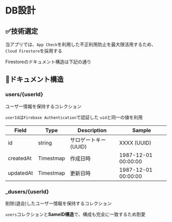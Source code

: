 # DB設計

## ✅技術選定

当アプリでは、`App Check`を利用した不正利用防止を最大限活用するため、`Cloud Firestore`を採用する

Firestoreのドキュメント構造は下記の通り

## 📁ドキュメント構造

### users/{userId}

ユーザー情報を保持するコレクション

`userId`は`Firebase Authentication`で認証した `uid`と同一の値を利用

| Field        | Type          | Description          | Sample              |
| ------------ | ------------- | -------------------- | ------------------- |
| id           | string        | サロゲートキー(UUID) | XXXX (UUID)         |
| createdAt    | Timestmap     | 作成日時             | 1987-12-01 00:00:00 |
| updatedAt    | Timestmap     | 更新日時             | 1987-12-01 00:00:00 |

### _dusers/{userId}

削除(退会)したユーザー情報を保持するコレクション

`users`コレクションと**SameID構造**で、構成も完全に一致するため割愛

